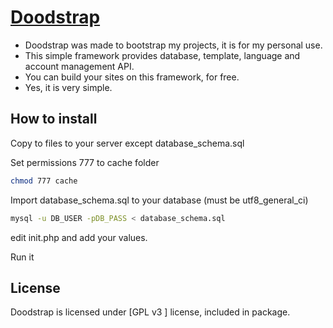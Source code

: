 [Doodstrap](http://zond80.tel/)
==================================================

* Doodstrap was made to bootstrap my projects, it is for my personal use.
* This simple framework provides database, template, language and account management API.
* You can build your sites on this framework, for free.
* Yes, it is very simple.


How to install
----------------------------
Copy to files to your server except database_schema.sql

Set permissions 777 to cache folder
```bash
chmod 777 cache
```

Import database_schema.sql to your database (must be utf8_general_ci)
```bash
mysql -u DB_USER -pDB_PASS < database_schema.sql
```
edit init.php and add your values.


Run it


License
----------------------------
Doodstrap is licensed under  [GPL v3 ] license, included in package.